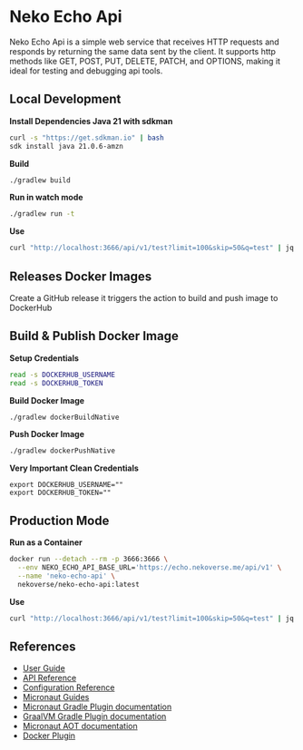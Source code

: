 # Neko Echo Api

Neko Echo Api is a simple web service that receives HTTP requests and responds by returning the same data sent by the client.
It supports http methods like GET, POST, PUT, DELETE, PATCH, and OPTIONS, making it ideal for testing and debugging api tools.

## Local Development

**Install Dependencies Java 21 with sdkman**

```sh
curl -s "https://get.sdkman.io" | bash
sdk install java 21.0.6-amzn
```

**Build**

```sh
./gradlew build 
```

**Run in watch mode**

```sh
./gradlew run -t 
```

**Use**
```sh
curl "http://localhost:3666/api/v1/test?limit=100&skip=50&q=test" | jq
```

## Releases Docker Images 

Create a GitHub release it triggers the action to build and push image to DockerHub

## Build & Publish Docker Image

**Setup Credentials**

```sh
read -s DOCKERHUB_USERNAME
read -s DOCKERHUB_TOKEN
```

**Build Docker Image**

```sh
./gradlew dockerBuildNative
```

**Push Docker Image**

```sh
./gradlew dockerPushNative
```

**Very Important Clean Credentials**

```she
export DOCKERHUB_USERNAME=""
export DOCKERHUB_TOKEN=""
```

## Production Mode

**Run as a Container**
```sh
docker run --detach --rm -p 3666:3666 \
  --env NEKO_ECHO_API_BASE_URL='https://echo.nekoverse.me/api/v1' \
  --name 'neko-echo-api' \
  nekoverse/neko-echo-api:latest
```

**Use**
```sh
curl "http://localhost:3666/api/v1/test?limit=100&skip=50&q=test" | jq
```

## References

- [User Guide](https://docs.micronaut.io/4.7.6/guide/index.html)
- [API Reference](https://docs.micronaut.io/4.7.6/api/index.html)
- [Configuration Reference](https://docs.micronaut.io/4.7.6/guide/configurationreference.html)
- [Micronaut Guides](https://guides.micronaut.io/index.html)
- [Micronaut Gradle Plugin documentation](https://micronaut-projects.github.io/micronaut-gradle-plugin/latest/)
- [GraalVM Gradle Plugin documentation](https://graalvm.github.io/native-build-tools/latest/gradle-plugin.html)
- [Micronaut AOT documentation](https://micronaut-projects.github.io/micronaut-aot/latest/guide/)
- [Docker Plugin](https://guides.micronaut.io/latest/micronaut-push-to-oracle-cloud-container-registry-gradle-java.html)
